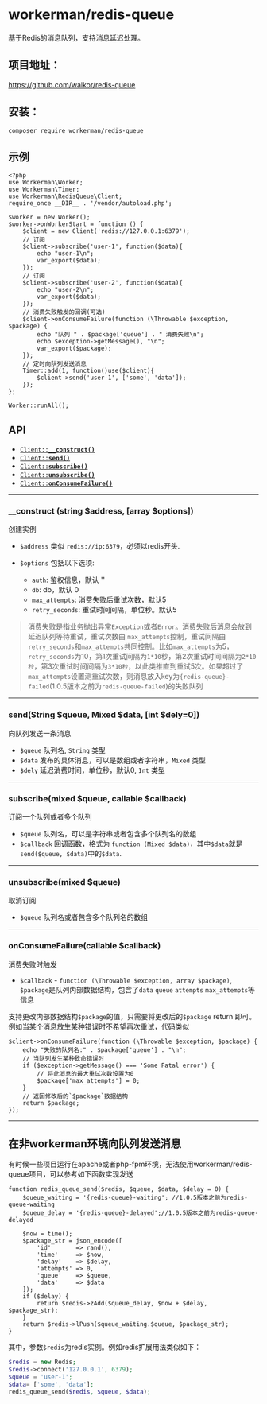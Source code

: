 # workerman/redis-queue

基于Redis的消息队列，支持消息延迟处理。

## 项目地址：
https://github.com/walkor/redis-queue

## 安装：
```
composer require workerman/redis-queue
```

## 示例
```
<?php
use Workerman\Worker;
use Workerman\Timer;
use Workerman\RedisQueue\Client;
require_once __DIR__ . '/vendor/autoload.php';

$worker = new Worker();
$worker->onWorkerStart = function () {
    $client = new Client('redis://127.0.0.1:6379');
    // 订阅
    $client->subscribe('user-1', function($data){
        echo "user-1\n";
        var_export($data);
    });
    // 订阅
    $client->subscribe('user-2', function($data){
        echo "user-2\n";
        var_export($data);
    });
    // 消费失败触发的回调(可选)
    $client->onConsumeFailure(function (\Throwable $exception, $package) {
        echo "队列 " . $package['queue'] . " 消费失败\n";
        echo $exception->getMessage(), "\n";
        var_export($package);
    });
    // 定时向队列发送消息
    Timer::add(1, function()use($client){
        $client->send('user-1', ['some', 'data']);
    });
};

Worker::runAll();
```

## API
  * <a href="#construct"><code>Client::<b>__construct()</b></code></a>
  * <a href="#send"><code>Client::<b>send()</b></code></a>
  * <a href="#subscribe"><code>Client::<b>subscribe()</b></code></a>
  * <a href="#unsubscribe"><code>Client::<b>unsubscribe()</b></code></a>
  * <a href="#unsubscribe"><code>Client::<b>onConsumeFailure()</b></code></a>

-------------------------------------------------------

<a name="construct"></a>
### __construct (string $address, [array $options])

创建实例

  * `$address`  类似 `redis://ip:6379`，必须以redis开头. 

  * `$options`  包括以下选项:
    * `auth`: 鉴权信息，默认 ''
    * `db`: db，默认 0
    * `max_attempts`: 消费失败后重试次数，默认5
    * `retry_seconds`: 重试时间间隔，单位秒。默认5

> 消费失败是指业务抛出异常`Exception`或者`Error`。消费失败后消息会放到延迟队列等待重试，重试次数由 `max_attempts`控制，重试间隔由`retry_seconds`和`max_attempts`共同控制。比如`max_attempts`为5，`retry_seconds`为10，第1次重试间隔为`1*10`秒，第2次重试时间间隔为`2*10秒`，第3次重试时间间隔为`3*10秒`，以此类推直到重试5次。如果超过了`max_attempts`设置测重试次数，则消息放入key为`{redis-queue}-failed`(1.0.5版本之前为`redis-queue-failed`)的失败队列

-------------------------------------------------------

<a name="send"></a>
### send(String $queue, Mixed $data, [int $dely=0])

向队列发送一条消息

* `$queue` 队列名, `String` 类型
* `$data` 发布的具体消息，可以是数组或者字符串，`Mixed` 类型
* `$dely` 延迟消费时间，单位秒，默认0, `Int` 类型
  
-------------------------------------------------------

<a name="subscribe"></a>
### subscribe(mixed $queue, callable $callback)

订阅一个队列或者多个队列

* `$queue` 队列名，可以是字符串或者包含多个队列名的数组
* `$callback` 回调函数，格式为  `function (Mixed $data)`，其中`$data`就是`send($queue, $data)`中的`$data`.

-------------------------------------------------------

<a name="unsubscribe"></a>
### unsubscribe(mixed $queue)

取消订阅

* `$queue` 队列名或者包含多个队列名的数组

-------------------------------------------------------

<a name="onConsumeFailure"></a>
### onConsumeFailure(callable $callback)

消费失败时触发

* `$callback` - `function (\Throwable $exception, array $package)`, `$package`是队列内部数据结构，包含了`data` `queue` `attempts` `max_attempts`等信息

支持更改内部数据结构`$package`的值，只需要将更改后的`$package` return 即可。例如当某个消息放生某种错误时不希望再次重试，代码类似

```
$client->onConsumeFailure(function (\Throwable $exception, $package) {
    echo "失败的队列名:" . $package['queue'] . "\n";
    // 当队列发生某种致命错误时
    if ($exception->getMessage() === 'Some Fatal error') {
        // 将此消息的最大重试次数设置为0
        $package['max_attempts'] = 0;
    }
    // 返回修改后的`$package`数据结构
    return $package;
});
```


-------------------------------------------------------

## 在非workerman环境向队列发送消息
有时候一些项目运行在apache或者php-fpm环境，无法使用workerman/redis-queue项目，可以参考如下函数实现发送
```
function redis_queue_send($redis, $queue, $data, $delay = 0) {
    $queue_waiting = '{redis-queue}-waiting'; //1.0.5版本之前为redis-queue-waiting
    $queue_delay = '{redis-queue}-delayed';//1.0.5版本之前为redis-queue-delayed
    
    $now = time();
    $package_str = json_encode([
        'id'       => rand(),
        'time'     => $now,
        'delay'    => $delay,
        'attempts' => 0,
        'queue'    => $queue,
        'data'     => $data
    ]);
    if ($delay) {
        return $redis->zAdd($queue_delay, $now + $delay, $package_str);
    }
    return $redis->lPush($queue_waiting.$queue, $package_str);
}
```
其中，参数`$redis`为redis实例。例如redis扩展用法类似如下：
```php
$redis = new Redis;
$redis->connect('127.0.0.1', 6379);
$queue = 'user-1';
$data= ['some', 'data'];
redis_queue_send($redis, $queue, $data);
````
